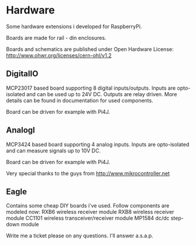 # Hardware
Some hardware extensions i developed for RaspberryPi.

Boards are made for rail - din enclosures.

Boards and schematics are published under Open Hardware License:
http://www.ohwr.org/licenses/cern-ohl/v1.2

DigitalIO
----------
MCP23017 based board supporting 8 digital inputs/outputs.
Inputs are opto-isolated and can be used up to 24V DC.
Outputs are relay driven. More details can be found in
documentation for used components.

Board can be driven for example with Pi4J.

AnalogI
-------
MCP3424 based board supporting 4 analog inputs.
Inputs are opto-isolated and can measure signals up to 10V DC.

Board can be driven for example with Pi4J.


Very special thanks to the guys from http://www.mikrocontroller.net

Eagle
-------
Contains some cheap DIY boards i've used. Follow components are modeled now:
RXB6 wireless receiver module
RXB8 wireless receiver module
CC1101 wireless transceiver/receiver module
MP1584 dc/dc step-down module

Write me a ticket please on any questions. I'll answer a.s.a.p.
